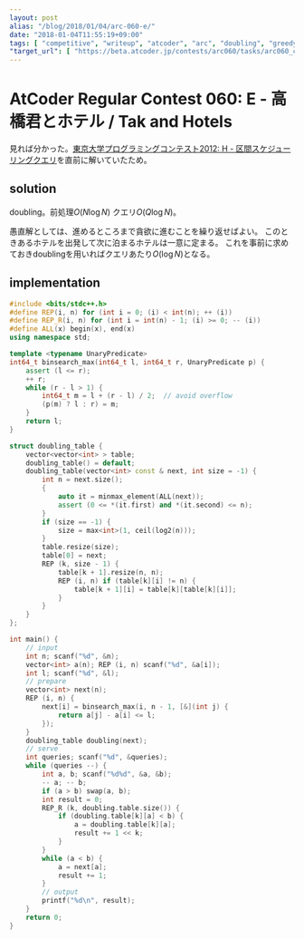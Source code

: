 ```yaml
---
layout: post
alias: "/blog/2018/01/04/arc-060-e/"
date: "2018-01-04T11:55:19+09:00"
tags: [ "competitive", "writeup", "atcoder", "arc", "doubling", "greedy" ]
"target_url": [ "https://beta.atcoder.jp/contests/arc060/tasks/arc060_c" ]
---
```


# AtCoder Regular Contest 060: E - 高橋君とホテル / Tak and Hotels

見れば分かった。[東京大学プログラミングコンテスト2012: H - 区間スケジューリングクエリ](https://beta.atcoder.jp/contests/utpc2012/tasks/utpc2012_08)を直前に解いていたため。

## solution

doubling。前処理$O(N \log N)$ クエリ$O(Q \log N)$。

愚直解としては、進めるところまで貪欲に進むことを繰り返せばよい。
このときあるホテルを出発して次に泊まるホテルは一意に定まる。
これを事前に求めておきdoublingを用いればクエリあたり$O(\log N)$となる。

## implementation

``` c++
#include <bits/stdc++.h>
#define REP(i, n) for (int i = 0; (i) < int(n); ++ (i))
#define REP_R(i, n) for (int i = int(n) - 1; (i) >= 0; -- (i))
#define ALL(x) begin(x), end(x)
using namespace std;

template <typename UnaryPredicate>
int64_t binsearch_max(int64_t l, int64_t r, UnaryPredicate p) {
    assert (l <= r);
    ++ r;
    while (r - l > 1) {
        int64_t m = l + (r - l) / 2;  // avoid overflow
        (p(m) ? l : r) = m;
    }
    return l;
}

struct doubling_table {
    vector<vector<int> > table;
    doubling_table() = default;
    doubling_table(vector<int> const & next, int size = -1) {
        int n = next.size();
        {
            auto it = minmax_element(ALL(next));
            assert (0 <= *(it.first) and *(it.second) <= n);
        }
        if (size == -1) {
            size = max<int>(1, ceil(log2(n)));
        }
        table.resize(size);
        table[0] = next;
        REP (k, size - 1) {
            table[k + 1].resize(n, n);
            REP (i, n) if (table[k][i] != n) {
                table[k + 1][i] = table[k][table[k][i]];
            }
        }
    }
};

int main() {
    // input
    int n; scanf("%d", &n);
    vector<int> a(n); REP (i, n) scanf("%d", &a[i]);
    int l; scanf("%d", &l);
    // prepare
    vector<int> next(n);
    REP (i, n) {
        next[i] = binsearch_max(i, n - 1, [&](int j) {
            return a[j] - a[i] <= l;
        });
    }
    doubling_table doubling(next);
    // serve
    int queries; scanf("%d", &queries);
    while (queries --) {
        int a, b; scanf("%d%d", &a, &b);
        -- a; -- b;
        if (a > b) swap(a, b);
        int result = 0;
        REP_R (k, doubling.table.size()) {
            if (doubling.table[k][a] < b) {
                a = doubling.table[k][a];
                result += 1 << k;
            }
        }
        while (a < b) {
            a = next[a];
            result += 1;
        }
        // output
        printf("%d\n", result);
    }
    return 0;
}
```
